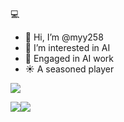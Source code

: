 💻


- 👋 Hi, I’m @myy258
- 👀 I’m interested in AI
- 🌱 Engaged in AI work
- ☀️ A seasoned player

![](https://github-readme-stats.vercel.app/api?username=myy258&show_icons=true&theme=radical)   


![](https://img.shields.io/badge/Python-3776AB?style=for-the-badge&logo=python&logoColor=white)![](https://img.shields.io/badge/MySQL-00000F?style=for-the-badge&logo=mysql&logoColor=white)



<!---
myy258/myy258 is a ✨ special ✨ repository because its `README.md` (this file) appears on your GitHub profile.
You can click the Preview link to take a look at your changes.
--->
